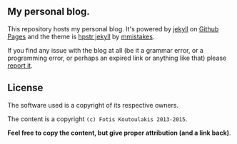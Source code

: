## My personal blog. ##

This repository hosts my personal blog. It's powered by [jekyll](http://jekyllrb.com/) on [Github Pages](https://pages.github.com/)
and the theme is [hpstr jekyll](https://github.com/mmistakes/hpstr-jekyll-theme) by [mmistakes](https://github.com/mmistakes).

If you find any issue with the blog at all (be it a grammar error, or a programming error, or perhaps an expired link or anything like that)
please [report it](https://github.com/NlightNFotis/nlightnfotis.github.io/issues).

## License ##

The software used is a copyright of its respective owners.

The content is a copyright `(c) Fotis Koutoulakis 2013-2015`.

**Feel free to copy the content, but give proper attribution (and a link back)**.
